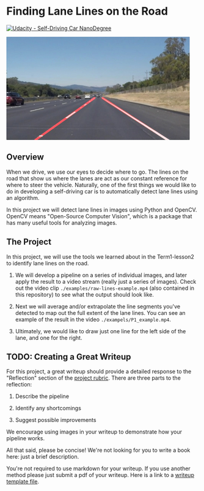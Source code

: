 # Finding Lane Lines on the Road 

[![Udacity - Self-Driving Car NanoDegree](https://s3.amazonaws.com/udacity-sdc/github/shield-carnd.svg)](http://www.udacity.com/drive)

<img src="examples/laneLines_thirdPass.jpg" width="480" alt="Combined Image" />

## Overview

When we drive, we use our eyes to decide where to go.  The lines on the road that show us where the lanes are act as our constant reference for where to steer the vehicle.  Naturally, one of the first things we would like to do in developing a self-driving car is to automatically detect lane lines using an algorithm.

In this project we will detect lane lines in images using Python and OpenCV.  OpenCV means "Open-Source Computer Vision", which is a package that has many useful tools for analyzing images.  




The Project
---

In this project, we will use the tools we learned about in the Term1-lesson2 to identify lane lines on the road.  

1. We will develop a pipeline on a series of individual images, and later apply the result to a video stream (really just a series of images). Check out the video clip `./examples/raw-lines-example.mp4` (also contained in this repository) to see what the output should look like.

2. Next we will average and/or extrapolate the line segments you've detected to map out the full extent of the lane lines.  You can see an example of the result in the video `./exampels/P1_example.mp4`.  
3. Ultimately, we would like to draw just one line for the left side of the lane, and one for the right.



TODO: Creating a Great Writeup
---

For this project, a great writeup should provide a detailed response to the "Reflection" section of the [project rubric](https://review.udacity.com/#!/rubrics/322/view). There are three parts to the reflection:

1. Describe the pipeline

2. Identify any shortcomings

3. Suggest possible improvements

We encourage using images in your writeup to demonstrate how your pipeline works.  

All that said, please be concise!  We're not looking for you to write a book here: just a brief description.

You're not required to use markdown for your writeup.  If you use another method please just submit a pdf of your writeup. Here is a link to a [writeup template file](https://github.com/udacity/CarND-LaneLines-P1/blob/master/writeup_template.md). 

